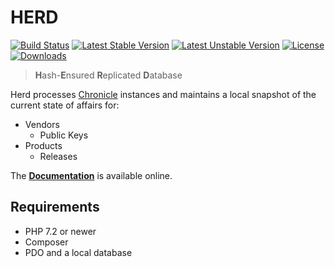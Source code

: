 # HERD

[![Build Status](https://travis-ci.org/paragonie/herd.svg?branch=master)](https://travis-ci.org/paragonie/herd)
[![Latest Stable Version](https://poser.pugx.org/paragonie/herd/v/stable)](https://packagist.org/packages/paragonie/herd)
[![Latest Unstable Version](https://poser.pugx.org/paragonie/herd/v/unstable)](https://packagist.org/packages/paragonie/herd)
[![License](https://poser.pugx.org/paragonie/herd/license)](https://packagist.org/packages/paragonie/herd)
[![Downloads](https://img.shields.io/packagist/dt/paragonie/herd.svg)](https://packagist.org/packages/paragonie/herd)

> **H**ash-**E**nsured **R**eplicated **D**atabase

Herd processes [Chronicle](https://github.com/paragonie/chronicle) instances and
maintains a local snapshot of the current state of affairs for:

* Vendors
  * Public Keys
* Products
  * Releases

The **[Documentation](https://github.com/paragonie/herd/tree/master/doc)** is available online. 

## Requirements

* PHP 7.2 or newer
* Composer
* PDO and a local database
